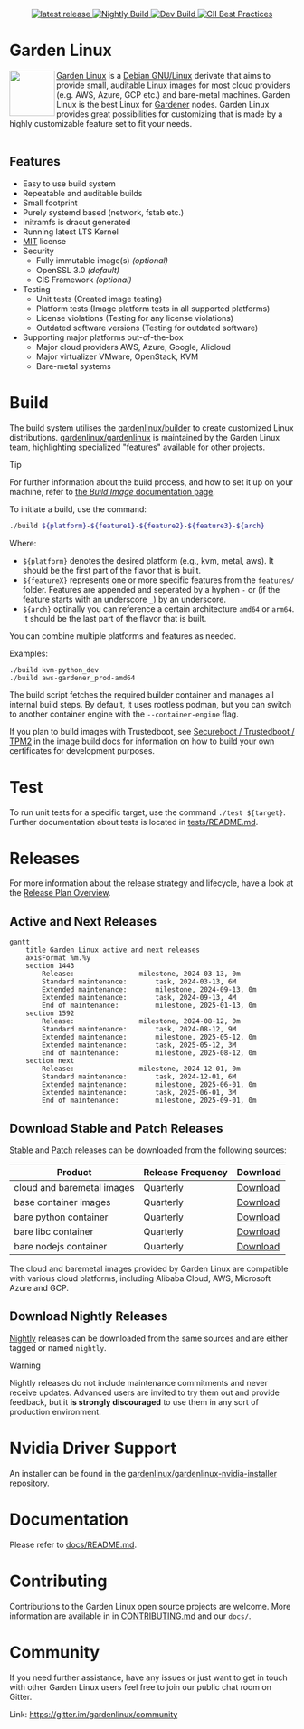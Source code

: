 <p style="text-align: center;">
    <a href="https://github.com/gardenlinux/gardenlinux/releases" target="_blank">
       <img src="https://img.shields.io/github/v/release/gardenlinux/gardenlinux?label=latest%20release" alt="latest release">
    </a>
    <a href="https://github.com/gardenlinux/gardenlinux/actions/workflows/nightly.yml" target="_blank">
        <img src="https://github.com/gardenlinux/gardenlinux/actions/workflows/nightly.yml/badge.svg?event=schedule" alt="Nightly Build">
    </a>
    <a href="https://github.com/gardenlinux/gardenlinux/actions/workflows/dev.yml" target="_blank">
        <img src="https://github.com/gardenlinux/gardenlinux/actions/workflows/dev.yml/badge.svg?branch=main" alt="Dev Build">
    </a>
    <a href="https://bestpractices.coreinfrastructure.org/projects/3925" target="_blank">
        <img src="https://bestpractices.coreinfrastructure.org/projects/3925/badge" alt="CII Best Practices">
    </a>
  </p>
</p>

# Garden Linux

<website-main>

<img align="left" width="80" height="80" src="https://raw.githubusercontent.com/gardenlinux/gardenlinux/main/logo/gardenlinux-logo-black-text.svg"> <a href="https://gardenlinux.io/">Garden Linux</a> is a <a href="https://debian.org/">Debian GNU/Linux</a> derivate that aims to provide small, auditable Linux images for most cloud providers (e.g. AWS, Azure, GCP etc.) and bare-metal machines. Garden Linux is the best Linux for <a href="https://gardener.cloud/">Gardener</a> nodes. Garden Linux provides great possibilities for customizing that is made by a highly customizable feature set to fit your needs. <br><br>

</website-main>


## Features
- Easy to use build system
- Repeatable and auditable builds
- Small footprint
- Purely systemd based (network, fstab etc.)
- Initramfs is dracut generated
- Running latest LTS Kernel
- [MIT](https://github.com/gardenlinux/gardenlinux/blob/master/LICENSE.md) license
- Security
  - Fully immutable image(s) *(optional)*
  - OpenSSL 3.0 *(default)*
  - CIS Framework *(optional)*
- Testing
  - Unit tests (Created image testing)
  - Platform tests (Image platform tests in all supported platforms)
  - License violations (Testing for any license violations)
  - Outdated software versions (Testing for outdated software)
- Supporting major platforms out-of-the-box
  - Major cloud providers AWS, Azure, Google, Alicloud
  - Major virtualizer VMware, OpenStack, KVM
  - Bare-metal systems

# Build

The build system utilises the [gardenlinux/builder](https://github.com/gardenlinux/builder) to create customized Linux distributions.
[gardenlinux/gardenlinux](https://github.com/gardenlinux/gardenlinux) is maintained by the Garden Linux team, highlighting specialized "features" available for other projects.

> [!TIP]
> For further information about the build process, and how to set it up on your machine, refer to [the _Build Image_ documentation page](docs/01_developers/build_image.md).

To initiate a build, use the command:
```bash
./build ${platform}-${feature1}-${feature2}-${feature3}-${arch}
```

Where:

- `${platform}` denotes the desired platform (e.g., kvm, metal, aws). It should be the first part of the flavor that is built.
- `${featureX}` represents one or more specific features from the `features/` folder. Features are appended and seperated by a hyphen `-` or (if the feature starts with an underscore `_`) by an underscore.
- `${arch}` optinally you can reference a certain architecture `amd64` or `arm64`. It should be the last part of the flavor that is built.

You can combine multiple platforms and features as needed.

Examples:
```shell
./build kvm-python_dev
./build aws-gardener_prod-amd64
```

The build script fetches the required builder container and manages all internal build steps. By default, it uses rootless podman, but you can switch to another container engine with the `--container-engine` flag.

If you plan to build images with Trustedboot, see [Secureboot / Trustedboot / TPM2](docs/01_developers/build_image.md#secureboot--trustedboot--tpm2) in the image build docs for information on how to build your own certificates for development purposes.

# Test

To run unit tests for a specific target, use the command `./test ${target}`.
Further documentation about tests is located in [tests/README.md](tests/README.md).

# Releases

For more information about the release strategy and lifecycle, have a look at the [Release Plan Overview](docs/00_introduction/release.md).

## Active and Next Releases

```mermaid
gantt
    title Garden Linux active and next releases
    axisFormat %m.%y
    section 1443
        Release:                milestone, 2024-03-13, 0m
        Standard maintenance:       task, 2024-03-13, 6M
        Extended maintenance:       milestone, 2024-09-13, 0m
        Extended maintenance:       task, 2024-09-13, 4M
        End of maintenance:         milestone, 2025-01-13, 0m
    section 1592
        Release:                milestone, 2024-08-12, 0m
        Standard maintenance:       task, 2024-08-12, 9M
        Extended maintenance:       milestone, 2025-05-12, 0m
        Extended maintenance:       task, 2025-05-12, 3M
        End of maintenance:         milestone, 2025-08-12, 0m
    section next
        Release:                milestone, 2024-12-01, 0m
        Standard maintenance:       task, 2024-12-01, 6M
        Extended maintenance:       milestone, 2025-06-01, 0m
        Extended maintenance:       task, 2025-06-01, 3M
        End of maintenance:         milestone, 2025-09-01, 0m        
```

## Download Stable and Patch Releases

[Stable](docs/00_introduction/release.md#stable-releases) and [Patch](docs/00_introduction/release.md#patch-releases-patches) releases can be downloaded from the following sources:

| Product                        | Release Frequency | Download                                                                                        |
| ------------------------------ | ----------------- | ----------------------------------------------------------------------------------------------- |
| cloud and baremetal images | Quarterly         | [Download](https://github.com/gardenlinux/gardenlinux/releases)                                 |
| base container images      | Quarterly         | [Download](https://github.com/gardenlinux/gardenlinux/pkgs/container/gardenlinux)               |
| bare python container      | Quarterly         | [Download](https://github.com/gardenlinux/gardenlinux/pkgs/container/gardenlinux%2Fbare-python) |
| bare libc container        | Quarterly         | [Download](https://github.com/gardenlinux/gardenlinux/pkgs/container/gardenlinux%2Fbare-libc)   |
| bare nodejs container      | Quarterly         | [Download](https://github.com/gardenlinux/gardenlinux/pkgs/container/gardenlinux%2Fbare-nodejs) |

The cloud and baremetal images provided by Garden Linux are compatible with various cloud platforms, including Alibaba Cloud, AWS, Microsoft Azure and GCP.

## Download Nightly Releases 

[Nightly](docs/00_introduction/release.md#nightly-releases) releases can be downloaded from the same sources and are either tagged or named `nightly`.

> [!WARNING]  
> Nightly releases do not include maintenance commitments and never receive updates.
> Advanced users are invited to try them out and provide feedback, but it **is strongly discouraged** to use them in any sort of production environment.

# Nvidia Driver Support
An installer can be found in the [gardenlinux/gardenlinux-nvidia-installer](https://github.com/gardenlinux/gardenlinux-nvidia-installer) repository.

# Documentation
Please refer to [docs/README.md](https://github.com/gardenlinux/gardenlinux/tree/main/docs#readme).

# Contributing

Contributions to the Garden Linux open source projects are welcome. 
More information are available in in <a href="CONTRIBUTING.md">CONTRIBUTING.md</a> and our `docs/`.

# Community
If you need further assistance, have any issues or just want to get in touch with other Garden Linux users feel free to join our public chat room on Gitter.

Link: <a href="https://gitter.im/gardenlinux/community">https://gitter.im/gardenlinux/community</a>
